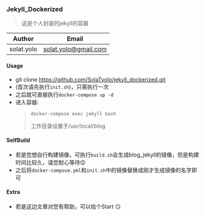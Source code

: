 ### Jekyll_Dockerized

> 这是个人封装的jekyll的容器

|Author|Email|
|---|---
|solat.yolo|solat.yolo@gmail.com|



#### Usage

- git clone https://github.com/SolaTyolo/jekyll_dockerized.git
-  (首次请先执行`init.sh`)，只需执行一次
- 之后就可直接执行`docker-compose up -d`
- 进入容器:
    > `docker-compose exec jekyll bash`
    > 
    >  工作目录设置于/usr/local/blog


#### SelfBuild

- 若是您想自行构建镜像，可执行`build.sh`会生成blog_jekyll的镜像，但是构建时间比较久，请您耐心等待:blush:
- 之后将`docker-compose.yml`和`init.sh`中的镜像替换成刚才生成镜像的名字即可


#### Extra

- 若是这边文章对您有帮助，可以给个Start :smirk: